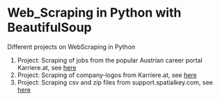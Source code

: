 # Web_Scraping in Python with BeautifulSoup
Different projects on WebScraping in Python
1. Project: Scraping of jobs from the popular Austrian career portal Karriere.at, see [here](https://github.com/ThomasD96/Web_Scraping_projects/blob/master/Webscraping%20(Karriere.at).ipynb)
2. Project: Scraping of company-logos from Karriere.at, see [here](https://github.com/ThomasD96/Web_Scraping_projects/blob/master/ImageScraping%20(Karriere.at).ipynb)
3. Project: Scraping csv and zip files from support.spatialkey.com, see [here](https://github.com/ThomasD96/Web_Scraping_projects/blob/master/Scrape%20csv%20and%20zip-data%20from%20websites.ipynb)
